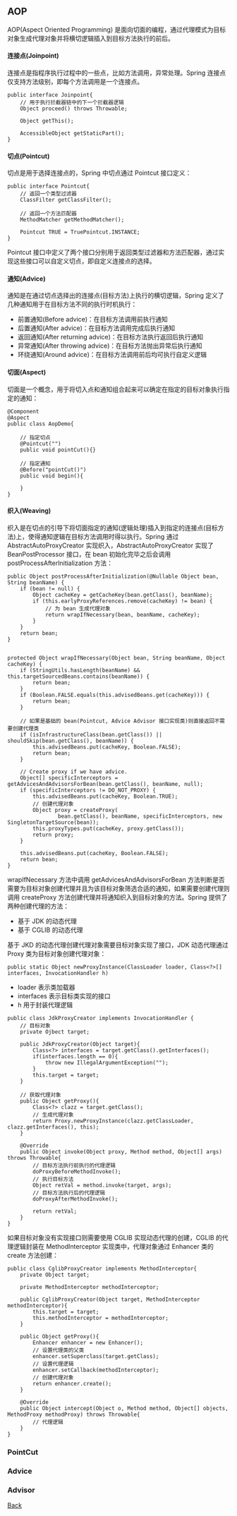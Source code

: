 ## AOP
AOP(Aspect Oriented Programming) 是面向切面的编程，通过代理模式为目标对象生成代理对象并将横切逻辑插入到目标方法执行的前后。

#### 连接点(Joinpoint)
连接点是指程序执行过程中的一些点，比如方法调用，异常处理。Spring 连接点仅支持方法级别，即每个方法调用是一个连接点。
```
public interface Joinpoint{
    // 用于执行拦截器链中的下一个拦截器逻辑
    Object proceed() throws Throwable;

    Object getThis();

    AccessibleObject getStaticPart();
} 
```
#### 切点(Pointcut)
切点是用于选择连接点的，Spring 中切点通过 Pointcut 接口定义：
```
public interface Pointcut{
    // 返回一个类型过滤器
    ClassFilter getClassFilter();

    // 返回一个方法匹配器
    MethodMatcher getMethodMatcher();

    Pointcut TRUE = TruePointcut.INSTANCE;
}
```
Pointcut 接口中定义了两个接口分别用于返回类型过滤器和方法匹配器，通过实现这些接口可以自定义切点，即自定义连接点的选择。
#### 通知(Advice)
通知是在通过切点选择出的连接点(目标方法)上执行的横切逻辑，Spring 定义了几种通知用于在目标方法不同的执行时机执行：
- 前置通知(Before advice)：在目标方法调用前执行通知
- 后置通知(After advice)：在目标方法调用完成后执行通知
- 返回通知(After returning advice)：在目标方法执行返回后执行通知
- 异常通知(After throwing advice)：在目标方法抛出异常后执行通知
- 环绕通知(Around advice)：在目标方法调用前后均可执行自定义逻辑

#### 切面(Aspect)
切面是一个概念，用于将切入点和通知组合起来可以确定在指定的目标对象执行指定的通知：
```
@Component
@Aspect
public class AopDemo{

    // 指定切点
    @Pointcut("")
    public void pointCut(){}

    // 指定通知
    @Before("pointCut()")
    public void begin(){

    }
}
```
#### 织入(Weaving)
织入是在切点的引导下将切面指定的通知(逻辑处理)插入到指定的连接点(目标方法)上，使得通知逻辑在目标方法调用时得以执行。Spring 通过 AbstractAutoProxyCreator 实现织入，AbstractAutoProxyCreator 实现了 BeanPostProcessor 接口，在 bean 初始化完毕之后会调用 postProcessAfterInitialization 方法：
```
public Object postProcessAfterInitialization(@Nullable Object bean, String beanName) {
    if (bean != null) {
        Object cacheKey = getCacheKey(bean.getClass(), beanName);
        if (this.earlyProxyReferences.remove(cacheKey) != bean) {
            // 为 bean 生成代理对象
            return wrapIfNecessary(bean, beanName, cacheKey);
        }
    }
    return bean;
}


protected Object wrapIfNecessary(Object bean, String beanName, Object cacheKey) {
    if (StringUtils.hasLength(beanName) && this.targetSourcedBeans.contains(beanName)) {
        return bean;
    }
    if (Boolean.FALSE.equals(this.advisedBeans.get(cacheKey))) {
        return bean;
    }

    // 如果是基础的 bean(Pointcut, Advice Advisor 接口实现类)则直接返回不需要创建代理类
    if (isInfrastructureClass(bean.getClass()) || shouldSkip(bean.getClass(), beanName)) {
        this.advisedBeans.put(cacheKey, Boolean.FALSE);
        return bean;
    }

    // Create proxy if we have advice.
    Object[] specificInterceptors = getAdvicesAndAdvisorsForBean(bean.getClass(), beanName, null);
    if (specificInterceptors != DO_NOT_PROXY) {
        this.advisedBeans.put(cacheKey, Boolean.TRUE);
        // 创建代理对象
        Object proxy = createProxy(
                bean.getClass(), beanName, specificInterceptors, new SingletonTargetSource(bean));
        this.proxyTypes.put(cacheKey, proxy.getClass());
        return proxy;
    }

    this.advisedBeans.put(cacheKey, Boolean.FALSE);
    return bean;
}
```
wrapIfNecessary 方法中调用 getAdvicesAndAdvisorsForBean 方法判断是否需要为目标对象创建代理并且为该目标对象筛选合适的通知，如果需要创建代理则调用 createProxy 方法创建代理并将通知织入到目标对象的方法。Spring 提供了两种创建代理的方法：
- 基于 JDK 的动态代理
- 基于 CGLIB 的动态代理

基于 JKD 的动态代理创建代理对象需要目标对象实现了接口，JDK 动态代理通过 Proxy 类为目标对象创建代理对象：
```
public static Object newProxyInstance(ClassLoader loader, Class<?>[] interfaces, InvocationHandler h)
```
- loader 表示类加载器
- interfaces 表示目标类实现的接口
- h 用于封装代理逻辑
```
public class JdkProxyCreator implements InvocationHandler {
    // 目标对象
    private Ojbect target;

    public JdkProxyCreator(Object target){
        Class<?> interfaces = target.getClass().getInterfaces();
        if(interfaces.length == 0){
            throw new IllegalArgumentException("");
        }
        this.target = target;
    }

    // 获取代理对象
    public Object getProxy(){
        Class<?> clazz = target.getClass();
        // 生成代理对象
        return Proxy.newProxyInstance(clazz.getClassLoader, clazz.getInterfaces(), this);
    }

    @Override
    public Object invoke(Object proxy, Method method, Object[] args) throws Throwable{
        // 目标方法执行前执行的代理逻辑
        doProxyBeforeMethodInvoke();
        // 执行目标方法
        Object retVal = method.invoke(target, args);
        // 目标方法执行后的代理逻辑
        doProxyAfterMethodInvoke();

        return retVal;
    }
}
```
如果目标对象没有实现接口则需要使用 CGLIB 实现动态代理的创建，CGLIB 的代理逻辑封装在 MethodInterceptor 实现类中，代理对象通过 Enhancer 类的 create 方法创建：
```
public class CglibProxyCreator implements MethodInterceptor{
    private Object target;

    private MethodInterceptor methodInterceptor;

    public CglibProxyCreator(Object target, MethodInterceptor methodInterceptor){
        this.target = target;
        this.methodInterceptor = methodInterceptor;
    }

    public Object getProxy(){
        Enhancer enhancer = new Enhancer();
        // 设置代理类的父类
        enhancer.setSuperclass(target.getClass);
        // 设置代理逻辑
        enhancer.setCallback(methodInterceptor);
        // 创建代理对象
        return enhancer.create();
    }

    @Override
    public Object intercept(Object o, Method method, Object[] objects, MethodProxy methodProxy) throws Throwable{
        // 代理逻辑
    }
}
```

### PointCut

### Advice

### Advisor









[Back](../../)